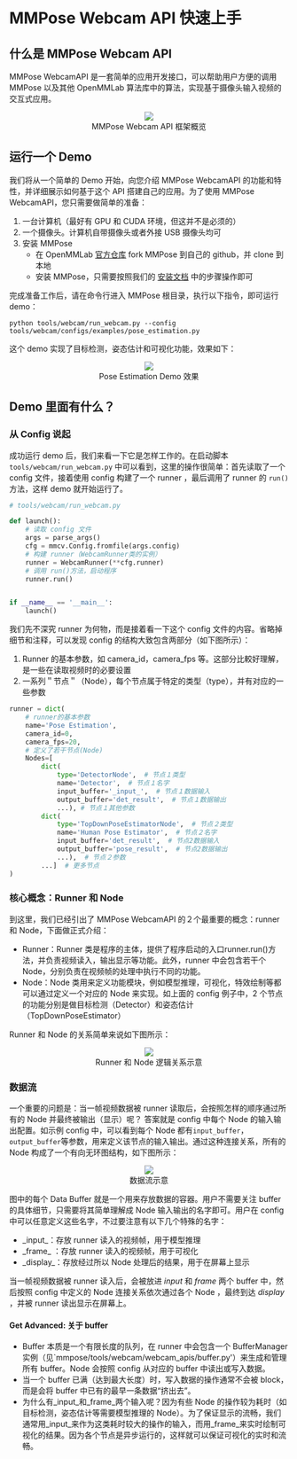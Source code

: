 # MMPose Webcam API 快速上手

## 什么是 MMPose Webcam API

MMPose WebcamAPI 是一套简单的应用开发接口，可以帮助用户方便的调用 MMPose 以及其他 OpenMMLab 算法库中的算法，实现基于摄像头输入视频的交互式应用。

<div align=center>
<img src="https://user-images.githubusercontent.com/15977946/153800450-2522efe8-bc11-457d-9037-d8aee4fc4f36.png">
<figcaption>MMPose Webcam API 框架概览</figcaption>
</div>

## 运行一个 Demo

我们将从一个简单的 Demo 开始，向您介绍 MMPose WebcamAPI 的功能和特性，并详细展示如何基于这个 API 搭建自己的应用。为了使用 MMPose WebcamAPI，您只需要做简单的准备：

1. 一台计算机（最好有 GPU 和 CUDA 环境，但这并不是必须的）
1. 一个摄像头。计算机自带摄像头或者外接 USB 摄像头均可
1. 安装 MMPose
    - 在 OpenMMLab [官方仓库](https://github.com/open-mmlab/mmpose) fork MMPose 到自己的 github，并 clone 到本地
    - 安装 MMPose，只需要按照我们的 [安装文档](https://mmpose.readthedocs.io/zh_CN/latest/install.html) 中的步骤操作即可

完成准备工作后，请在命令行进入 MMPose 根目录，执行以下指令，即可运行 demo：

```shell
python tools/webcam/run_webcam.py --config tools/webcam/configs/examples/pose_estimation.py
```

这个 demo 实现了目标检测，姿态估计和可视化功能，效果如下：

<div align=center>
<img src="https://user-images.githubusercontent.com/15977946/153772158-a5702193-3d3f-40c8-bd6b-ab186979d1b4.png">
<figcaption>Pose Estimation Demo 效果</figcaption>
</div>

## Demo 里面有什么？

### 从 Config 说起

成功运行 demo 后，我们来看一下它是怎样工作的。在启动脚本 `tools/webcam/run_webcam.py` 中可以看到，这里的操作很简单：首先读取了一个 config 文件，接着使用 config 构建了一个 runner ，最后调用了 runner 的 `run()` 方法，这样 demo 就开始运行了。

```python
# tools/webcam/run_webcam.py

def launch():
    # 读取 config 文件
    args = parse_args()
    cfg = mmcv.Config.fromfile(args.config)
    # 构建 runner（WebcamRunner类的实例）
    runner = WebcamRunner(**cfg.runner)
    # 调用 run()方法，启动程序
    runner.run()


if __name__ == '__main__':
    launch()
```

我们先不深究 runner 为何物，而是接着看一下这个 config 文件的内容。省略掉细节和注释，可以发现 config 的结构大致包含两部分（如下图所示）：

1. Runner 的基本参数，如 camera_id，camera_fps 等。这部分比較好理解，是一些在读取视频时的必要设置
2. 一系列＂节点＂（Node），每个节点属于特定的类型（type），并有对应的一些参数

```python
runner = dict(
    # runner的基本参数
    name='Pose Estimation',
    camera_id=0,
    camera_fps=20,
    # 定义了若干节点(Node)
    Nodes=[
        dict(
            type='DetectorNode',  # 节点１类型
            name='Detector',  # 节点１名字
            input_buffer='_input_',  # 节点１数据输入
            output_buffer='det_result',  # 节点１数据输出
            ...), # 节点１其他参数
        dict(
            type='TopDownPoseEstimatorNode',  # 节点２类型
            name='Human Pose Estimator',  # 节点２名字
            input_buffer='det_result',  # 节点2数据输入
            output_buffer='pose_result',  # 节点2数据输出
            ...),  # 节点２参数
        ...]  # 更多节点
)
```

### 核心概念：Runner 和 Node

到这里，我们已经引出了 MMPose WebcamAPI 的２个最重要的概念：runner 和 Node，下面做正式介绍：

- Runner：Runner 类是程序的主体，提供了程序启动的入口runner.run()方法，并负责视频读入，输出显示等功能。此外，runner 中会包含若干个 Node，分别负责在视频帧的处理中执行不同的功能。
- Node：Node 类用来定义功能模块，例如模型推理，可视化，特效绘制等都可以通过定义一个对应的 Node 来实现。如上面的 config 例子中，2 个节点的功能分别是做目标检测（Detector）和姿态估计（TopDownPoseEstimator）

Runner 和 Node 的关系简单来说如下图所示：

<div align=center>
<img src="https://user-images.githubusercontent.com/15977946/153772839-104430bd-de0e-4ee5-bd67-dff4e52d784c.png">
<figcaption>Runner 和 Node 逻辑关系示意</figcaption>
</div>

### 数据流

一个重要的问题是：当一帧视频数据被 runner 读取后，会按照怎样的顺序通过所有的 Node 并最终被输出（显示）呢？
答案就是 config 中每个 Node 的输入输出配置。如示例 config 中，可以看到每个 Node 都有`input_buffer`，`output_buffer`等参数，用来定义该节点的输入输出。通过这种连接关系，所有的 Node 构成了一个有向无环图结构，如下图所示：

<div align=center>
<img src="https://user-images.githubusercontent.com/15977946/153772900-9619ae80-3e64-4b40-bc1e-b184405e3d5b.png">
<figcaption>数据流示意</figcaption>
</div>

图中的每个 Data Buffer 就是一个用来存放数据的容器。用户不需要关注 buffer 的具体细节，只需要将其简单理解成 Node 输入输出的名字即可。用户在 config 中可以任意定义这些名字，不过要注意有以下几个特殊的名字：

- \_input\_：存放 runner 读入的视频帧，用于模型推理
- \_frame\_ ：存放 runner 读入的视频帧，用于可视化
- \_display\_：存放经过所以 Node 处理后的结果，用于在屏幕上显示

当一帧视频数据被 runner 读入后，会被放进 _input_ 和 _frame_ 两个 buffer 中，然后按照 config 中定义的 Node 连接关系依次通过各个 Node ，最终到达 _display_ ，并被 runner 读出显示在屏幕上。

#### Get Advanced: 关于 buffer

- Buffer 本质是一个有限长度的队列，在 runner 中会包含一个 BufferManager 实例（见`mmpose/tools/webcam/webcam_apis/buffer.py'）来生成和管理所有 buffer。Node 会按照 config 从对应的 buffer 中读出或写入数据。
- 当一个 buffer 已满（达到最大长度）时，写入数据的操作通常不会被 block，而是会将 buffer 中已有的最早一条数据“挤出去”。
- 为什么有_input_和_frame_两个输入呢？因为有些 Node 的操作较为耗时（如目标检测，姿态估计等需要模型推理的 Node）。为了保证显示的流畅，我们通常用_input_来作为这类耗时较大的操作的输入，而用_frame_来实时绘制可视化的结果。因为各个节点是异步运行的，这样就可以保证可视化的实时和流畅。
